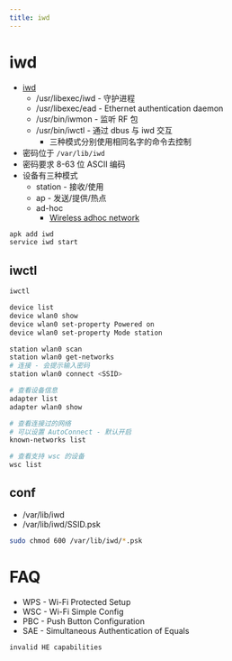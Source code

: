 ```yaml
---
title: iwd
---
```


# iwd

- [iwd](https://pkgs.alpinelinux.org/contents?branch=edge&name=iwd&arch=x86_64&repo=community)
  - /usr/libexec/iwd - 守护进程
  - /usr/libexec/ead - Ethernet authentication daemon
  - /usr/bin/iwmon - 监听 RF 包
  - /usr/bin/iwctl - 通过 dbus 与 iwd 交互
    - 三种模式分别使用相同名字的命令去控制
- 密码位于 `/var/lib/iwd`
- 密码要求 8-63 位 ASCII 编码
- 设备有三种模式
  - station - 接收/使用
  - ap - 发送/提供/热点
  - ad-hoc
    - [Wireless adhoc network](https://en.wikipedia.org/wiki/Wireless_ad_hoc_network)

```bash
apk add iwd
service iwd start
```

## iwctl

```bash
iwctl
```

```bash
device list
device wlan0 show
device wlan0 set-property Powered on
device wlan0 set-property Mode station

station wlan0 scan
station wlan0 get-networks
# 连接 - 会提示输入密码
station wlan0 connect <SSID>

# 查看设备信息
adapter list
adapter wlan0 show

# 查看连接过的网络
# 可以设置 AutoConnect - 默认开启
known-networks list

# 查看支持 wsc 的设备
wsc list
```


## conf

- /var/lib/iwd
- /var/lib/iwd/SSID.psk

```bash
sudo chmod 600 /var/lib/iwd/*.psk
```

# FAQ

- WPS - Wi-Fi Protected Setup
- WSC - Wi-Fi Simple Config
- PBC - Push Button Configuration
- SAE - Simultaneous Authentication of Equals


```
invalid HE capabilities
```
